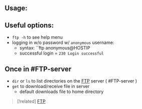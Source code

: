 
## Usage: 

## Useful options:
- ``ftp -h`` to see help menu
- logging in w/o password w/ ``anonymous`` username:
	- syntax: ``ftp anonymous@HOSTIP
	- successful login =  ``230 Login successful``

## Once in #FTP-server 
- ``dir`` or ``ls`` to list directories on the [FTP](/networking/protocols/FTP.md) server ( #FTP-server )
- ``get`` to download/receive file in server
	- default downloads file to home directory

>[!related]
> [FTP](/networking/protocols/FTP.md)

